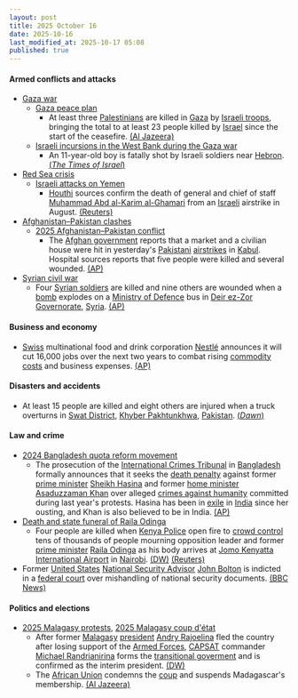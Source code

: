 ```yaml
---
layout: post
title: 2025 October 16
date: 2025-10-16
last_modified_at: 2025-10-17 05:08
published: true
---
```



#### Armed conflicts and attacks

* [Gaza war](https://en.wikipedia.org/wiki/Gaza_war "Gaza war")
  * [Gaza peace plan](https://en.wikipedia.org/wiki/Gaza_peace_plan "Gaza peace plan")
    * At least three [Palestinians](https://en.wikipedia.org/wiki/Palestinians "Palestinians") are killed in [Gaza](https://en.wikipedia.org/wiki/Gaza_Strip "Gaza Strip") by [Israeli troops](https://en.wikipedia.org/wiki/IDF "IDF"), bringing the total to at least 23 people killed by [Israel](https://en.wikipedia.org/wiki/Israel "Israel") since the start of the ceasefire. [(Al Jazeera)](https://www.aljazeera.com/news/liveblog/2025/10/16/live-gaza-ceasefire-fears-as-israel-demands-return-of-all-captives-bodies)
  * [Israeli incursions in the West Bank during the Gaza war](https://en.wikipedia.org/wiki/Israeli_incursions_in_the_West_Bank_during_the_Gaza_war "Israeli incursions in the West Bank during the Gaza war")
    * An 11-year-old boy is fatally shot by Israeli soldiers near [Hebron](https://en.wikipedia.org/wiki/Hebron "Hebron"). [(*The Times of Israel*)](https://www.timesofisrael.com/liveblog_entry/palestinian-reports-11-year-old-boy-shot-dead-by-idf-troops-near-hebron/)
* [Red Sea crisis](https://en.wikipedia.org/wiki/Red_Sea_crisis "Red Sea crisis")
  * [Israeli attacks on Yemen](https://en.wikipedia.org/wiki/Israeli_attacks_on_Yemen_%28May_2025%E2%80%93present%29 "Israeli attacks on Yemen (May 2025–present)")
    * [Houthi](https://en.wikipedia.org/wiki/Houthis "Houthis") sources confirm the death of general and chief of staff [Muhammad Abd al-Karim al-Ghamari](https://en.wikipedia.org/wiki/Muhammad_Abd_al-Karim_al-Ghamari "Muhammad Abd al-Karim al-Ghamari") from an [Israeli](https://en.wikipedia.org/wiki/Israeli_Air_Force "Israeli Air Force") airstrike in August. [(Reuters)](https://www.reuters.com/world/middle-east/yemens-houthis-say-chief-staff-muhammad-al-ghamari-was-killed-2025-10-16/)
* [Afghanistan–Pakistan clashes](https://en.wikipedia.org/wiki/Afghanistan%E2%80%93Pakistan_clashes_%282024%E2%80%93present%29 "Afghanistan–Pakistan clashes (2024–present)")
  * [2025 Afghanistan–Pakistan conflict](https://en.wikipedia.org/wiki/2025_Afghanistan%E2%80%93Pakistan_conflict "2025 Afghanistan–Pakistan conflict")
    * The [Afghan government](https://en.wikipedia.org/wiki/Government_of_Afghanistan "Government of Afghanistan") reports that a market and a civilian house were hit in yesterday's [Pakistani](https://en.wikipedia.org/wiki/Pakistan "Pakistan") [airstrikes](https://en.wikipedia.org/wiki/Airstrike "Airstrike") in [Kabul](https://en.wikipedia.org/wiki/Kabul "Kabul"). Hospital sources reports that five people were killed and several wounded. [(AP)](https://apnews.com/article/afghanistan-pakistan-border-violence-clashes-taliban-c404094b26f04f58974d3b1ccb495dfc)
* [Syrian civil war](https://en.wikipedia.org/wiki/Syrian_civil_war "Syrian civil war")
  * Four [Syrian soldiers](https://en.wikipedia.org/wiki/Syrian_Armed_Forces "Syrian Armed Forces") are killed and nine others are wounded when a [bomb](https://en.wikipedia.org/wiki/Car_bomb "Car bomb") explodes on a [Ministry of Defence](https://en.wikipedia.org/wiki/Ministry_of_Defence_%28Syria%29 "Ministry of Defence (Syria)") bus in [Deir ez-Zor Governorate](https://en.wikipedia.org/wiki/Deir_ez-Zor_Governorate "Deir ez-Zor Governorate"), [Syria](https://en.wikipedia.org/wiki/Syria "Syria"). [(AP)](https://apnews.com/article/syria-soldiers-killed-deir-elzour-bomb-bus-islamic-state-6cd6c79fd8bd6a47523f15f0d095d45d)

#### Business and economy

* [Swiss](https://en.wikipedia.org/wiki/Switzerland "Switzerland") multinational food and drink corporation [Nestlé](https://en.wikipedia.org/wiki/Nestl%C3%A9 "Nestlé") announces it will cut 16,000 jobs over the next two years to combat rising [commodity costs](https://en.wikipedia.org/wiki/Commodity_market "Commodity market") and business expenses. [(AP)](https://apnews.com/article/nestle-freixe-navratil-switzerland-purina-9de74ef338cdc95018cae859d5c8a332)

#### Disasters and accidents

* At least 15 people are killed and eight others are injured when a truck overturns in [Swat District](https://en.wikipedia.org/wiki/Swat_District "Swat District"), [Khyber Pakhtunkhwa](https://en.wikipedia.org/wiki/Khyber_Pakhtunkhwa "Khyber Pakhtunkhwa"), [Pakistan](https://en.wikipedia.org/wiki/Pakistan "Pakistan"). [(*Dawn*)](https://www.dawn.com/news/1949291/15-of-a-family-dead-8-injured-as-truck-overturns-in-swat-rescue-service)

#### Law and crime

* [2024 Bangladesh quota reform movement](https://en.wikipedia.org/wiki/2024_Bangladesh_quota_reform_movement "2024 Bangladesh quota reform movement")
  * The prosecution of the [International Crimes Tribunal](https://en.wikipedia.org/wiki/International_Crimes_Tribunal_%28Bangladesh%29 "International Crimes Tribunal (Bangladesh)") in [Bangladesh](https://en.wikipedia.org/wiki/Bangladesh "Bangladesh") formally announces that it seeks the [death penalty](https://en.wikipedia.org/wiki/Death_penalty "Death penalty") against former [prime minister](https://en.wikipedia.org/wiki/Prime_Minister_of_Bangladesh "Prime Minister of Bangladesh") [Sheikh Hasina](https://en.wikipedia.org/wiki/Sheikh_Hasina "Sheikh Hasina") and former [home minister](https://en.wikipedia.org/wiki/Minister_of_Home_Affairs_%28Bangladesh%29 "Minister of Home Affairs (Bangladesh)") [Asaduzzaman Khan](https://en.wikipedia.org/wiki/Asaduzzaman_Khan "Asaduzzaman Khan") over alleged [crimes against humanity](https://en.wikipedia.org/wiki/Crimes_against_humanity "Crimes against humanity") committed during last year's protests. Hasina has been in [exile](https://en.wikipedia.org/wiki/Exile "Exile") in [India](https://en.wikipedia.org/wiki/India "India") since her ousting, and Khan is also believed to be in India. [(AP)](https://apnews.com/article/bangladesh-yunus-hasina-trial-death-penalty-c50ee429eefcd964b6bc36b67c93d03b)
* [Death and state funeral of Raila Odinga](https://en.wikipedia.org/wiki/Death_and_state_funeral_of_Raila_Odinga "Death and state funeral of Raila Odinga")
  * Four people are killed when [Kenya Police](https://en.wikipedia.org/wiki/Kenya_Police "Kenya Police") open fire to [crowd control](https://en.wikipedia.org/wiki/Crowd_control "Crowd control") tens of thousands of people mourning opposition leader and former [prime minister](https://en.wikipedia.org/wiki/Prime_Minister_of_Kenya "Prime Minister of Kenya") [Raila Odinga](https://en.wikipedia.org/wiki/Raila_Odinga "Raila Odinga") as his body arrives at [Jomo Kenyatta International Airport](https://en.wikipedia.org/wiki/Jomo_Kenyatta_International_Airport "Jomo Kenyatta International Airport") in [Nairobi](https://en.wikipedia.org/wiki/Nairobi "Nairobi"). [(DW)](https://www.dw.com/en/kenya-security-forces-fire-at-crowds-at-odinga-funeral/a-74390855) [(Reuters)](https://www.reuters.com/world/africa/mourners-storm-kenyan-airport-receive-odingas-body-2025-10-16/)
* Former [United States](https://en.wikipedia.org/wiki/United_States "United States") [National Security Advisor](https://en.wikipedia.org/wiki/National_Security_Advisor_%28United_States%29 "National Security Advisor (United States)") [John Bolton](https://en.wikipedia.org/wiki/John_Bolton "John Bolton") is indicted in a [federal court](https://en.wikipedia.org/wiki/United_States_district_court "United States district court") over mishandling of national security documents. [(BBC News)](https://www.bbc.co.uk/news/articles/cgql2qzkz5zo.amp)

#### Politics and elections

* [2025 Malagasy protests](https://en.wikipedia.org/wiki/2025_Malagasy_protests "2025 Malagasy protests"), [2025 Malagasy coup d'état](https://en.wikipedia.org/wiki/2025_Malagasy_coup_d%27%C3%A9tat "2025 Malagasy coup d'état")
  * After former [Malagasy](https://en.wikipedia.org/wiki/Madagascar "Madagascar") [president](https://en.wikipedia.org/wiki/President_of_Madagascar "President of Madagascar") [Andry Rajoelina](https://en.wikipedia.org/wiki/Andry_Rajoelina "Andry Rajoelina") fled the country after losing support of the [Armed Forces](https://en.wikipedia.org/wiki/Madagascar_Armed_Forces "Madagascar Armed Forces"), [CAPSAT](https://en.wikipedia.org/wiki/CAPSAT "CAPSAT") commander [Michael Randrianirina](https://en.wikipedia.org/wiki/Michael_Randrianirina "Michael Randrianirina") forms the [transitional goverment](https://en.wikipedia.org/wiki/Council_of_the_Presidency_for_the_Re-Foundation_of_the_Republic_of_Madagascar "Council of the Presidency for the Re-Foundation of the Republic of Madagascar") and is confirmed as the interim president. [(DW)](https://www.dw.com/en/madagascar-military-leader-to-become-transitional-president/a-74375773)
  * The [African Union](https://en.wikipedia.org/wiki/African_Union "African Union") condemns the [coup](https://en.wikipedia.org/wiki/Coup_d%27etat "Coup d'etat") and suspends Madagascar's membership. [(Al Jazeera)](https://www.aljazeera.com/news/2025/10/15/au-suspends-madagascar-as-military-leader-to-be-sworn-in-as-president)
